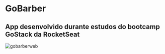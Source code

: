 # GoBarber

## App desenvolvido durante estudos do bootcamp GoStack da RocketSeat

<img src="" alt="gobarberweb">
